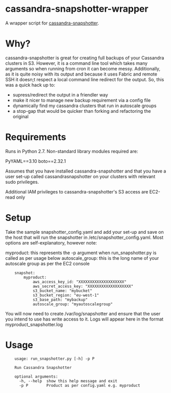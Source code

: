 # cassandra-snapshotter-wrapper

A wrapper script for [cassandra-snapshotter](https://github.com/tbarbugli/cassandra_snapshotter).

Why?
====

cassandra-snapshotter is great for creating full backups of your Cassandra clusters in S3. However, it is a command line tool which takes many arguments so when running from cron it can become messy. Additionally, as it is quite noisy with its output and because it uses Fabric and remote SSH it doesn;t respect a local command line redirect for the output. So, this was a quick hack up to:

* supress/redirect the output in a friendler way
* make it nicer to manage new backup requirement via a config file
* dynamically find my cassandra clusters that run in autoscale groups
* a stop-gap that would be quicker than forking and refactoring the original

Requirements
============

Runs in Python 2.7. Non-standard library modules required are:

PyYAML==3.10
boto==2.32.1

Assumes that you have installed cassandra-snapshotter and that you have a user set-up called cassandrasnapshotter on your clusters with relevant sudo privileges.

Additional IAM privileges to cassandra-snapshotter's S3 access are EC2-read only


Setup
=====

Take the sample snapshotter_config.yaml and add your set-up and save on the host that will run the snapshotter in /etc/snapshotter_config.yaml. Most options are self-explanatory, however note:

myproduct: this represents the -p argument when run_snapshotter.py is called as per usage below
autoscale_group: this is the long name of your autoscale group as per the EC2 console

        snapshot:
            myproduct:
                aws_access_key_id: "XXXXXXXXXXXXXXXXXXXX"
                aws_secret_access_key: "XXXXXXXXXXXXXXXXXXX"
                s3_bucket_name: "mybucket"
                s3_bucket_region: "eu-west-1"
                s3_base_path: "mybackup"
                autoscale_group: "myautoscalegroup"

You will now need to create /var/log/snapshotter and ensure that the user you intend to use has write access to it. Logs will appear here in the format myproduct_snapshotter.log


Usage
=====

        usage: run_snapshotter.py [-h] -p P

        Run Cassandra Snapshotter

        optional arguments:
          -h, --help  show this help message and exit
          -p P        Product as per config.yaml e.g. myproduct

